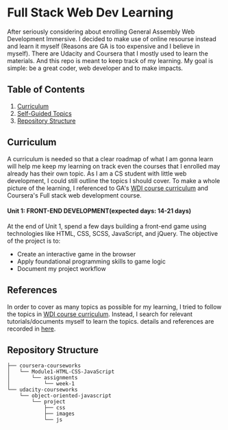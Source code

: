 # Full Stack Web Dev Learning 

After seriously considering about enrolling General Assembly Web Development Immersive. I decided to make use of online resourse instead and learn it myself (Reasons are GA is too expensive and I believe in myself). There are Udacity and Coursera that I mostly used to learn the materials. And this repo is meant to keep track of my learning. My goal is simple: be a great coder, web developer and to make impacts.

## Table of Contents
1. [Curriculum](#curriculum)
2. [Self-Guided Topics](#self-guided-topics)
3. [Repository Structure](#repository-structure)


## Curriculum
A curriculum is needed so that a clear roadmap of what I am gonna learn will help me keep my learning on track even the courses that I enrolled may already has their own topic. As I am a CS student with little web development, I could still outline the topics I should cover. To make a whole picture of the learning, I referenced to GA's [WDI course curriculum](WDI_CourseCurriculum_v2.0.pdf) and Coursera's Full stack web development course.

#### Unit 1: FRONT-END DEVELOPMENT(expected days: 14-21 days)
At the end of Unit 1, spend a few days building a front-end game using technologies like HTML, CSS, SCSS, JavaScript, and jQuery. The objective of the project is to:

 - Create an interactive game in the browser
 - Apply foundational programming skills to game logic
 - Document my project workflow

## References
In order to cover as many topics as possible for my learning, I tried to follow the topics in [WDI course curriculum](WDI_CourseCurriculum_v2.0.pdf). Instead, I search for relevant tutorials/documents myself to learn the topics. details and references are recorded in [here](scope-details-and-reference.md).

## Repository Structure
```
├── coursera-courseworks
│   └── Module1-HTML-CSS-JavaScript
│       └── assignments
│           └── week-1
└── udacity-courseworks
    └── object-oriented-javascript
        └── project
            ├── css
            ├── images
            └── js
```

